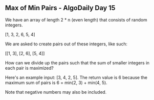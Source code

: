 ## Max of Min Pairs - AlgoDaily Day 15

We have an array of length 2 \* n (even length) that consists of random integers.

[1, 3, 2, 6, 5, 4]

We are asked to create pairs out of these integers, like such:

[[1, 3], [2, 6], [5, 4]]

How can we divide up the pairs such that the sum of smaller integers in each pair is maximized?

Here's an example input: [3, 4, 2, 5]. The return value is 6 because the maximum sum of pairs is 6 = min(2, 3) + min(4, 5).

Note that negative numbers may also be included.
